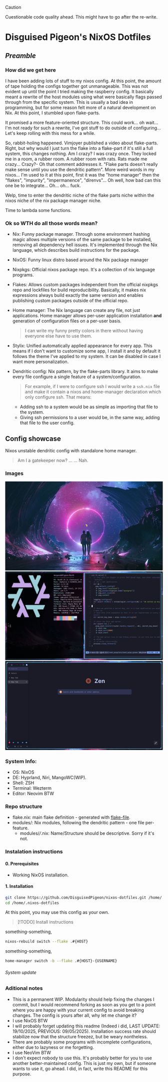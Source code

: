 > [!CAUTION]
> Cuestionable code quality ahead.
> This might have to go after the re-write.

# Disguised Pigeon's NixOS Dotfiles

## _Preamble_
### How did we get here
I have been adding lots of stuff to my nixos config. At this point, the amount of tape holding the configs together got unmanageable. This was not evident up until the point I tried making the raspberry config. It basically meant a rewrite of the host modules using what were basically flags passed through from the specific system. This is usually a bad idea in programming, but for some reason felt more of a natural development on Nix. At this point, I stumbled upon flake-parts.

It promised a more feature-oriented structure. This could work... oh wait... I'm not ready for such a rewrite, I've got stuff to do outside of configuring... Let's keep rolling with this mess for a while.

So, rabbit-holing happened. Vimjoyer published a video about flake-parts. Right, but why would I just turn the flake into a flake-part if it's still a full system, this changes nothing. Am I crazy? I was crazy once. They locked me in a room, a rubber room. A rubber room with rats. Rats made me crazy... Crazy?- Oh that comment addresses it. "Flake parts doesn't really make sense until you use the dendritic pattern". More weird words in my nixos... I'm used to it at this point, first it was the "home manager" then the "flakes", "impurity", "impermanence", "direnvs"... Oh well, how bad can this one be to integrate... Oh... oh... fuck.

Welp, time to enter the dendritic niche of the flake parts niche within the nixos niche of the nix package manager niche.

Time to lambda some functions.


### Ok so WTH do all those words mean?
- Nix: Funny package manager. Through some environment hashing magic allows multiple versions of the same package to be installed, removing all dependency hell issues. It's implemented through the Nix language, which describes build instructions for the package.

- NixOS: Funny linux distro based around the Nix package manager

- Nixpkgs: Official nixos package repo. It's a collection of nix language programs.

- Flakes: Allows custom packages independent from the official nixpkgs repo and lockfiles for build reproducibility. Basically, it makes nix expressions always build exactly the same version and enables publishing custom packages outside of the official repo.

- Home manager: The Nix language can create any file, not just applications. Home manager allows per-user application installation **and** generation of configuration files on a per-user basis. 
    > I can write my funny pretty colors in there without having everyone else have to use them.

- Stylix: Unified automatically applied appearance for every app. This means if I don't want to customize some app, I install it and by default it follows the theme I've applied to my system. It can be disabled in case I want more personalization.

- Dendritic config: Nix pattern, by the flake-parts library. It aims to make every file configure a single feature of a system/configuration.
    > For example, if I were to configure ssh I would write a `ssh.nix` file and make it contain a nixos and home-manager declaration which only configure ssh. That means:
    - Adding ssh to a system would be as simple as importing that file to the system.
    - Giving ssh permissions to a user would be, in the same way, adding that file to the user config.

## Config showcase
Nixos unstable dendritic config with standalone home manager.
> Am I a gatekeeper now?
> ...
> ...
> Nah.

### Images
![Wallpaper](./resources/screenshot_clear_screen.png)
![Terminal stuff](./resources/screenshot_nvim_neofetch.png)
![Browser](./resources/screenshot_zen.png)

### System Info:
 - OS: NixOS
 - DE: Hyprland, Niri, MangoWC(WIP).
 - Shell: ZSH
 - Terminal: Wezterm
 - Editor: Neovim BTW

### Repo structure
 - flake.nix: main flake definition - generated with [flake-file](https://github.com/).
 - modules/: Nix modules, following the dendritic pattern - one file per-feature.
     - modules/*/*.nix: Name/Structure should be descriptive. Sorry if it's not.

### Instalation instructions
#### 0. Prerequisites
 - Working NixOS installation.

#### 1. Installation
```sh
git clone https://github.com/DisguisedPigeon/nixos-dotfiles.git /home/.nixos-dotfiles #This is where I store it.
cd /home/.nixos-dotfiles
```
At this point, you may use this config as your own.

> [!TODO]
> Install instructions

something-something,
```sh
nixos-rebuild switch --flake .#{HOST}
```
something-something,
```sh
home-manager switch -b --flake .#{HOST}-{USERNAME}
```


###### System update

### Aditional notes
 - This is a permanent WIP. Modularity should help fixing the changes I commit, but I would recommend forking as soon as you get to a point where you are happy with your current config to avoid breaking changes. The config is yours after all, why let me change it?
 - I use NixOS BTW
 - I will probably forget updating this readme (Indeed i did, LAST UPDATE: 19/10/2025, PREVIOUS: 09/05/2025). Installation success rate should stabilize now that the structure freezez, but be weary nontheless.
 - There are probably some programs with incomplete configurations, either due to lazyness or me forgetting.
 - I use NeoVim BTW
 - I don't expect nobody to use this. It's probably better for you to use another better-maintained config. This is just my own, but if someone wants to use it, go ahead. I did, in fact, write this README for this purpose.
